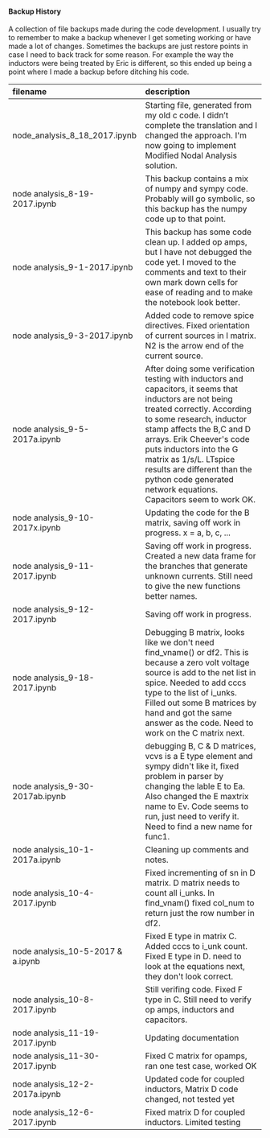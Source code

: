 #### Backup History
A collection of file backups made during the code development.  I usually try to remember to make a backup whenever I get someting working or have made a lot of changes.  Sometimes the backups are just restore points in case I need to back track for some reason. For example the way the inductors were being treated by Eric is different, so this ended up being a point where I made a backup before ditching his code.

| filename | description |
|:---------|:------------|
| node_analysis_8_18_2017.ipynb | Starting file, generated from my old c code.  I didn’t complete the translation and I changed the  approach.  I'm now going to implement Modified Nodal Analysis solution. | 
| node analysis_8-19-2017.ipynb | This backup contains a mix of numpy and sympy code.  Probably will go symbolic, so this backup has the numpy code up to that point. | 
| node analysis_9-1-2017.ipynb | This backup has some code clean up.  I added op amps, but I have not debugged the code yet.  I moved to the comments and text to their own mark down cells for ease of reading and to make the notebook look better. |
| node analysis_9-3-2017.ipynb | Added code to remove spice directives.  Fixed orientation of current sources in I matrix.  N2 is the arrow end of the current source. |
| node analysis_9-5-2017a.ipynb | After doing some verification testing with inductors and capacitors, it seems that inductors are not being treated correctly.  According to some research, inductor stamp affects the B,C and D arrays.  Erik Cheever's code puts inductors into the G matrix as 1/s/L.  LTspice results are different than the python code generated network equations.  Capacitors seem to work OK. |
| node analysis_9-10-2017x.ipynb | Updating the code for the B matrix, saving off work in progress. x = a, b, c, ... |
| node analysis_9-11-2017.ipynb | Saving off work in progress. Created a new data frame for the branches that generate unknown currents.  Still need to give the new functions better names. |
| node analysis_9-12-2017.ipynb | Saving off work in progress. |
| node analysis_9-18-2017.ipynb | Debugging B matrix, looks like we don't need find_vname() or df2.  This is because a zero volt voltage source is add to the net list in spice. Needed to add cccs type to the list of i_unks. Filled out some B matrices by hand and got the same answer as the code. Need to work on the C matrix next. |
| node analysis_9-30-2017ab.ipynb | debugging B, C & D matrices, vcvs is a E type element and sympy didn't like it, fixed problem in parser by changing the lable E to Ea.  Also changed the E maxtrix name to Ev.  Code seems to run, just need to verify it.  Need to find a new name for func1. |
| node analysis_10-1-2017a.ipynb | Cleaning up comments and notes. |
| node analysis_10-4-2017.ipynb | Fixed incrementing of sn in D matrix.  D matrix needs to count all i_unks.  In find_vnam() fixed col_num to return just the row number in df2. |
| node analysis_10-5-2017 & a.ipynb | Fixed E type in matrix C.  Added cccs to i_unk count.  Fixed E type in D. need to look at the equations next, they don't look correct.|
| node analysis_10-8-2017.ipynb | Still verifing code.  Fixed F type in C. Still need to verify op amps, inductors and capacitors. |
| node analysis_11-19-2017.ipynb | Updating documentation |
| node analysis_11-30-2017.ipynb | Fixed C matrix for opamps, ran one test case, worked OK |
| node analysis_12-2-2017a.ipynb | Updated code for coupled inductors, Matrix D code changed, not tested yet |
| node analysis_12-6-2017.ipynb | Fixed matrix D for coupled inductors.  Limited testing |
